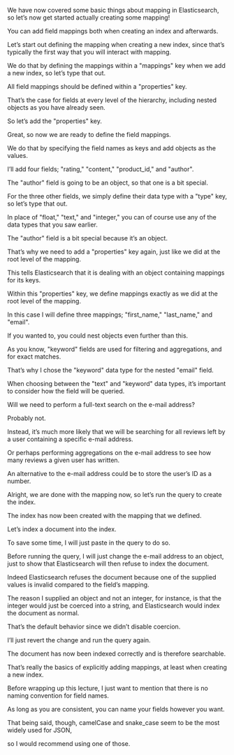 We have now covered some basic things about mapping in Elasticsearch, so let’s now get started actually creating some mapping!

You can add field mappings both when creating an index and afterwards.

Let’s start out defining the mapping when creating a new index, since that’s typically the first way that you will interact with mapping.

We do that by defining the mappings within a "mappings" key when we add a new index, so let’s type that out.

All field mappings should be defined within a "properties" key.

That’s the case for fields at every level of the hierarchy, including nested objects as you have already seen.

So let’s add the "properties" key.

Great, so now we are ready to define the field mappings.

We do that by specifying the field names as keys and add objects as the values.

I’ll add four fields; "rating," "content," "product_id," and "author".

The "author" field is going to be an object, so that one is a bit special.

For the three other fields, we simply define their data type with a "type" key, so let’s type that out.

In place of "float," "text," and "integer," you can of course use any of the data types that you saw earlier.

The "author" field is a bit special because it’s an object.

That’s why we need to add a "properties" key again, just like we did at the root level of the mapping.

This tells Elasticsearch that it is dealing with an object containing mappings for its keys.

Within this "properties" key, we define mappings exactly as we did at the root level of the mapping.

In this case I will define three mappings; "first_name," "last_name," and "email".

If you wanted to, you could nest objects even further than this.

As you know, "keyword" fields are used for filtering and aggregations, and for exact matches.

That’s why I chose the "keyword" data type for the nested "email" field.

When choosing between the "text" and "keyword" data types, it’s important to consider how the field will be queried.

Will we need to perform a full-text search on the e-mail address?

Probably not.

Instead, it’s much more likely that we will be searching for all reviews left by a user containing a specific e-mail address.

Or perhaps performing aggregations on the e-mail address to see how many reviews a given user has written.

An alternative to the e-mail address could be to store the user’s ID as a number.

Alright, we are done with the mapping now, so let’s run the query to create the index.

The index has now been created with the mapping that we defined.

Let’s index a document into the index.

To save some time, I will just paste in the query to do so.

Before running the query, I will just change the e-mail address to an object, just to show that Elasticsearch will then refuse to index the document.

Indeed Elasticsearch refuses the document because one of the supplied values is invalid compared to the field’s mapping.

The reason I supplied an object and not an integer, for instance, is that the integer would just be coerced into a string, and Elasticsearch would index the document as normal.

That’s the default behavior since we didn’t disable coercion.

I’ll just revert the change and run the query again.

The document has now been indexed correctly and is therefore searchable.

That’s really the basics of explicitly adding mappings, at least when creating a new index.

Before wrapping up this lecture, I just want to mention that there is no naming convention for field names.

As long as you are consistent, you can name your fields however you want.

That being said, though, camelCase and snake_case seem to be the most widely used for JSON,

so I would recommend using one of those.
